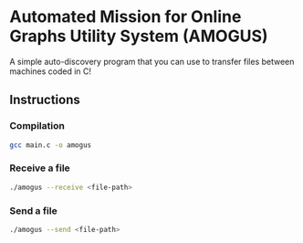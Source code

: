 # Automated Mission for Online Graphs Utility System (AMOGUS)

A simple auto-discovery program that you can use to transfer files between machines coded in C!

## Instructions

### Compilation
```bash
gcc main.c -o amogus
```

### Receive a file

```bash
./amogus --receive <file-path>
```

### Send a file

```bash
./amogus --send <file-path>
```